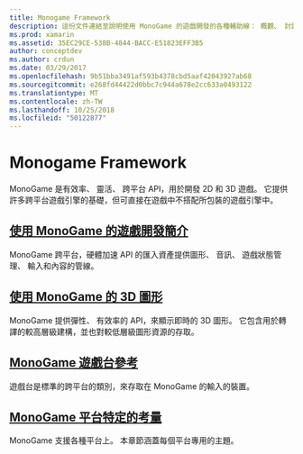 ```yaml
---
title: Monogame Framework
description: 這份文件連結至說明使用 MonoGame 的遊戲開發的各種輔助線： 概觀、 討論 3D 圖形和遊戲板，並了解平台特定考量。
ms.prod: xamarin
ms.assetid: 35EC29CE-538B-4844-BACC-E51823EFF3B5
author: conceptdev
ms.author: crdun
ms.date: 03/29/2017
ms.openlocfilehash: 9b51bba3491af593b4378cbd5aaf42043927ab68
ms.sourcegitcommit: e268fd44422d0bbc7c944a678e2cc633a0493122
ms.translationtype: MT
ms.contentlocale: zh-TW
ms.lasthandoff: 10/25/2018
ms.locfileid: "50122877"
---
```

# <a name="monogame-framework"></a>Monogame Framework

MonoGame 是有效率、 靈活、 跨平台 API，用於開發 2D 和 3D 遊戲。 它提供許多跨平台遊戲引擎的基礎，但可直接在遊戲中不搭配所包裝的遊戲引擎中。

## <a name="introduction-to-game-development-with-monogamegraphics-gamesmonogameintroductionindexmd"></a>[使用 MonoGame 的遊戲開發簡介](~/graphics-games/monogame/introduction/index.md)

MonoGame 跨平台，硬體加速 API 的匯入資產提供圖形、 音訊、 遊戲狀態管理、 輸入和內容的管線。

## <a name="3d-graphics-with-monogamegraphics-gamesmonogame3dindexmd"></a>[使用 MonoGame 的 3D 圖形](~/graphics-games/monogame/3d/index.md)

MonoGame 提供彈性、 有效率的 API，來顯示即時的 3D 圖形。 它包含用於轉譯的較高層級建構，並也對較低層級圖形資源的存取。

## <a name="monogame-gamepad-referencegraphics-gamesmonogameinputmd"></a>[MonoGame 遊戲台參考](~/graphics-games/monogame/input.md)

遊戲台是標準的跨平台的類別，來存取在 MonoGame 的輸入的裝置。

## <a name="monogame-platform-specific-considerationsgraphics-gamesmonogameplatformsindexmd"></a>[MonoGame 平台特定的考量](~/graphics-games/monogame/platforms/index.md)

MonoGame 支援各種平台上。 本章節涵蓋每個平台專用的主題。

